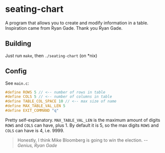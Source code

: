# seating-chart
A program that allows you to create and modify information in a table. Inspiration came from Ryan Gade. Thank you Ryan Gade.

## Building
Just run `make`, then `./seating-chart` (on \*nix)

## Config
See `main.c`:
```c
#define ROWS 5 // <-- number of rows in table
#define COLS 5 // <-- number of columns in table
#define TABLE_COL_SPACE 10 // <-- max size of name
#define MAX_TABLE_VAL_LEN 5
#define EXIT_COMMAND "q"
```
Pretty self-explanatory. `MAX_TABLE_VAL_LEN` is the maximum amount of digits `ROWS` and `COLS` can have, plus 1. By default it is 5, so the max digits `ROWS` and `COLS` can have is 4, i.e. 9999.

> Honestly, I think Mike Bloomberg is going to win the election.
*-- Genius, Ryan Gade*
